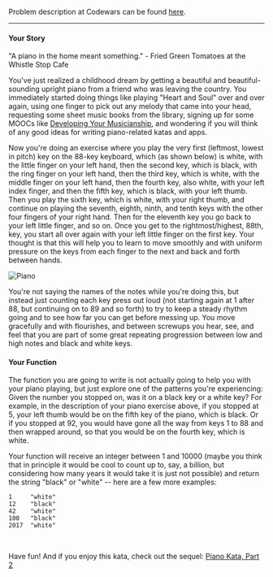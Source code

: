 Problem description at Codewars can be found
[here](https://www.codewars.com/kata/589273272fab865136000108/train/python).

-------------

#### Your Story
"A piano in the home meant something." - Fried Green Tomatoes at the Whistle Stop Cafe
<br>

You've just realized a childhood dream by getting a beautiful and beautiful-sounding upright piano
from a friend who was leaving the country. You immediately started doing things like playing "Heart
and Soul" over and over again, using one finger to pick out any melody that came into your head,
requesting some sheet music books from the library, signing up for some MOOCs like [Developing Your
Musicianship](https://www.coursera.org/learn/develop-your-musicianship), and wondering if you will
think of any good ideas for writing piano-related katas and apps.
<br>

Now you're doing an exercise where you play the very first (leftmost, lowest in pitch) key on the
88-key keyboard, which (as shown below) is white, with the little finger on your left hand, then the
second key, which is black, with the ring finger on your left hand, then the third key, which is
white, with the middle finger on your left hand, then the fourth key, also white, with your left
index finger, and then the fifth key, which is black, with your left thumb. Then you play the sixth
key, which is white, with your right thumb, and continue on playing the seventh, eighth, ninth, and
tenth keys with the other four fingers of your right hand. Then for the eleventh key you go back to
your left little finger, and so on. Once you get to the rightmost/highest, 88th, key, you start all
over again with your left little finger on the first key. Your thought is that this will help you to
learn to move smoothly and with uniform pressure on the keys from each finger to the next and back
and forth between hands.
<br>

![Piano](images/Piano.jpg)
<br>

You're not saying the names of the notes while you're doing this, but instead just counting each key
press out loud (not starting again at 1 after 88, but continuing on to 89 and so forth) to try to
keep a steady rhythm going and to see how far you can get before messing up. You move gracefully and
with flourishes, and between screwups you hear, see, and feel that you are part of some great
repeating progression between low and high notes and black and white keys.
<br>

#### Your Function
The function you are going to write is not actually going to help you with your piano playing, but
just explore one of the patterns you're experiencing: Given the number you stopped on, was it on a
black key or a white key? For example, in the description of your piano exercise above, if you
stopped at 5, your left thumb would be on the fifth key of the piano, which is black. Or if you
stopped at 92, you would have gone all the way from keys 1 to 88 and then wrapped around, so that
you would be on the fourth key, which is white.
<br>

Your function will receive an integer between 1 and 10000 (maybe you think that in principle it
would be cool to count up to, say, a billion, but considering how many years it would take it is
just not possible) and return the string "black" or "white" -- here are a few more examples:
```
1     "white"
12    "black"
42    "white"
100   "black"
2017  "white"
```
<br>

Have fun! And if you enjoy this kata, check out the sequel: [Piano Kata, Part
2](https://www.codewars.com/kata/piano-kata-part-2)
